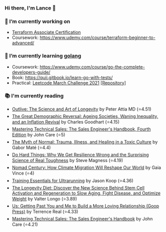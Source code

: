 ### Hi there, I'm Lance 👋

### 🔭 I’m currently working on 
- [Terraform Associate Certification](https://www.hashicorp.com/certification/terraform-associate)
- Coursework: https://www.udemy.com/course/terraform-beginner-to-advanced/<br>
### 🌱 I’m currently learning [golang](https://golang.org)
- Coursework: https://www.udemy.com/course/go-the-complete-developers-guide/
- Book: https://quii.gitbook.io/learn-go-with-tests/
- Practical: [Leetcode March Challenge 2021](https://leetcode.com/explore/challenge/card/march-leetcoding-challenge-2021) [[Repository]](https://github.com/lancefrench/leetcode)<br>
### 📚 I'm currently reading
  <!-- GOODREADS-LIST:START -->
- [Outlive: The Science and Art of Longevity](https://www.goodreads.com/review/show/5448142453?utm_medium=api&utm_source=rss) by Peter Attia MD (⭐️4.51)
- [The Great Demographic Reversal: Ageing Societies, Waning Inequality, and an Inflation Revival](https://www.goodreads.com/review/show/5344115683?utm_medium=api&utm_source=rss) by Charles Goodhart (⭐️4.15)
- [Mastering Technical Sales: The Sales Engineer's Handbook, Fourth Edition](https://www.goodreads.com/review/show/5083617084?utm_medium=api&utm_source=rss) by John Care (⭐️5)
- [The Myth of Normal: Trauma, Illness, and Healing in a Toxic Culture](https://www.goodreads.com/review/show/4986024163?utm_medium=api&utm_source=rss) by Gabor Maté (⭐️4.4)
- [Do Hard Things: Why We Get Resilience Wrong and the Surprising Science of Real Toughness](https://www.goodreads.com/review/show/4974153856?utm_medium=api&utm_source=rss) by Steve Magness (⭐️4.19)
- [Nomad Century: How Climate Migration Will Reshape Our World](https://www.goodreads.com/review/show/4965607063?utm_medium=api&utm_source=rss) by Gaia Vince (⭐️4)
- [Training Essentials for Ultrarunning](https://www.goodreads.com/review/show/4963519048?utm_medium=api&utm_source=rss) by Jason Koop (⭐️4.36)
- [The Longevity Diet: Discover the New Science Behind Stem Cell Activation and Regeneration to Slow Aging, Fight Disease, and Optimize Weight](https://www.goodreads.com/review/show/4832547558?utm_medium=api&utm_source=rss) by Valter Longo (⭐️3.89)
- [Us: Getting Past You and Me to Build a More Loving Relationship (Goop Press)](https://www.goodreads.com/review/show/4769814331?utm_medium=api&utm_source=rss) by Terrence Real (⭐️4.33)
- [Mastering Technical Sales: The Sales Engineer's Handbook](https://www.goodreads.com/review/show/4789866078?utm_medium=api&utm_source=rss) by John Care (⭐️4.21)
<!-- GOODREADS-LIST:END -->

